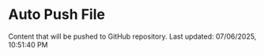 # Auto Push File

Content that will be pushed to GitHub repository.
Last updated: 07/06/2025, 10:51:40 PM